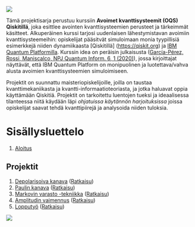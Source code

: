 <img src="images/oqs_title_.jpg"/>

Tämä projektisarja perustuu kurssiin **Avoimet kvanttisysteemit (OQS) Qiskitillä**, joka esittlee avointen kvanttisysteemien perusteet ja tärkeimmät käsitteet. Alkuperäinen kurssi tarjosi uudenlaisen lähestymistavan avoimiin kvanttisysteemeihin: opiskelijat pääsitvät simuloimaan monia tyypillisiä esimerkkejä niiden dynamiikaasta [Qiskitillä] (https://qiskit.org) ja [IBM Quantum Platformilla](https://quantum-computing.ibm.com). Kurssin idea on peräisin julkaisusta ([García-Pérez, Rossi, Maniscalco, NPJ Quantum Inform. 6, 1 (2020)](https://www.nature.com/articles/s41534-019-0235-y)), jossa kirjoittajat näyttävät, että IBM Quantum Platform on monipuolinen ja luotettava/vahva alusta avoimien kvanttisysteemien simuloimiseen. 

Projektit on suunnattu maisteriopiskelijoille, joilla on taustaa kvanttimekaniikasta ja kvantti-informaatioteoriasta, ja jotka haluavat oppia käyttämään Qiskitiä. Projektit on tarkoitettu luentojen tueksi ja ideaalisessa tilanteessa niitä käydään läpi *ohjatuissa käytännön harjoituksissa* joissa opiskelijat saavat tehdä kvanttipiirejä ja analysoida niiden tuloksia. 




# Sisällysluettelo

1. [Aloitus](getting_started.html)

## Projektit

1. [Depolarisoiva kanava](project_1-depolarizing_channel.html) ([Ratkaisu](project_1-solution.html))
2. [Paulin kanava](project_2-pauli_channel.html) ([Ratkaisu](project_2-solution.html))
3. [Markovin varasto -tekniikka](project_3-reservoir-engineering.html) ([Ratkaisu](project_3-solution.html))
4. [Amplitudin vaimennus](project_4-amplitude_damping.html) ([Ratkaisu](project_4-solution.html))
5. [Lopputyö](final_project.html) ([Ratkaisu](final_project-solutions.html))

<img src="images/oqs_logos_.jpg"/>
